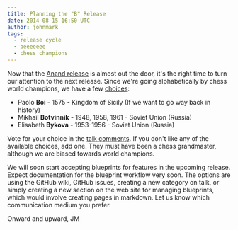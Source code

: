 ```yaml
---
title: Planning the "B" Release
date: 2014-08-15 16:50 UTC
author: johnmark
tags:
  - release cycle
  - beeeeeee
  - chess champions
---
```


Now that the [Anand release](http://manageiq.org/download/) is almost out the door, it's the right time to turn our attention to the next release. Since we're going alphabetically by chess world champions, we have a few [choices](http://simple.wikipedia.org/wiki/List_of_World_Chess_Champions):

- Paolo **Boi** - 1575 - Kingdom of Sicily (If we want to go way back in history)
- Mikhail **Botvinnik** - 1948, 1958, 1961 - Soviet Union (Russia)
- Elisabeth **Bykova** - 1953-1956 - Soviet Union (Russia)

Vote for your choice in the [talk comments](http://talk.manageiq.org/). If you don't like any of the available choices, add one. They must have been a chess grandmaster, although we are biased towards world champions.

We will soon start accepting blueprints for features in the upcoming release. Expect documentation for the blueprint workflow very soon. The options are using the GitHub wiki, GitHub issues, creating a new category on talk, or simply creating a new section on the web site for managing blueprints, which would involve creating pages in markdown. Let us know which communication medium you prefer.

Onward and upward,
JM
